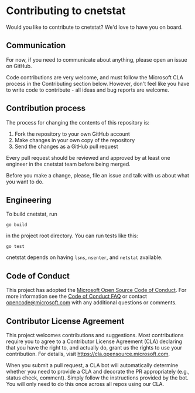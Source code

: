 # Contributing to cnetstat
Would you like to contribute to cnetstat? We'd love to have you on
board.

## Communication
For now, if you need to communicate about anything, please open an
issue on GitHub.

Code contributions are very welcome, and must follow the Microsoft CLA
process in the Contributing section below. However, don't feel like
you have to write code to contribute - all ideas and bug reports are
welcome.

## Contribution process
The process for changing the contents of this repository is:
1. Fork the repository to your own GitHub account
1. Make changes in your own copy of the repository
1. Send the changes as a GitHub pull request

Every pull request should be reviewed and approved by at least one
engineer in the cnetstat team before being merged.

Before you make a change, please, file an issue and talk with us about
what you want to do.

## Engineering
To build cnetstat, run
```
go build
```

in the project root directory. You can run tests like this:
```
go test
```

cnetstat depends on having `lsns`, `nsenter`, and `netstat` available.

## Code of Conduct
This project has adopted the [Microsoft Open Source Code of Conduct](https://opensource.microsoft.com/codeofconduct/).
For more information see the [Code of Conduct FAQ](https://opensource.microsoft.com/codeofconduct/faq/) or
contact [opencode@microsoft.com](mailto:opencode@microsoft.com) with any additional questions or comments.

## Contributor License Agreement
This project welcomes contributions and suggestions.  Most contributions require you to agree to a
Contributor License Agreement (CLA) declaring that you have the right to, and actually do, grant us
the rights to use your contribution. For details, visit https://cla.opensource.microsoft.com.

When you submit a pull request, a CLA bot will automatically determine whether you need to provide
a CLA and decorate the PR appropriately (e.g., status check, comment). Simply follow the instructions
provided by the bot. You will only need to do this once across all repos using our CLA.
